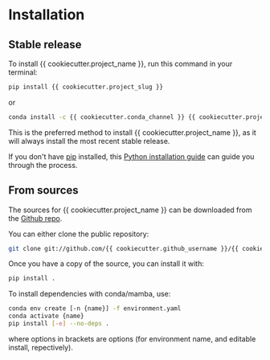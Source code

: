# Installation

## Stable release

To install {{ cookiecutter.project_name }}, run this command in your terminal:

```bash
pip install {{ cookiecutter.project_slug }}
```

or

```bash
conda install -c {{ cookiecutter.conda_channel }} {{ cookiecutter.project_slug }}
```

This is the preferred method to install {{ cookiecutter.project_name }}, as it
will always install the most recent stable release.

If you don't have [pip] installed, this [Python installation guide] can guide
you through the process.

## From sources

The sources for {{ cookiecutter.project_name }} can be downloaded from the
[Github repo].

You can either clone the public repository:

```bash
git clone git://github.com/{{ cookiecutter.github_username }}/{{ cookiecutter.project_name }}.git
```

Once you have a copy of the source, you can install it with:

```bash
pip install .
```

To install dependencies with conda/mamba, use:

```bash
conda env create [-n {name}] -f environment.yaml
conda activate {name}
pip install [-e] --no-deps .
```

where options in brackets are options (for environment name, and editable install, repectively).

[github repo]: https://github.com/{{cookiecutter.github_username}}/{{cookiecutter.project_name}}
[pip]: https://pip.pypa.io
[python installation guide]:
  http://docs.python-guide.org/en/latest/starting/installation/

